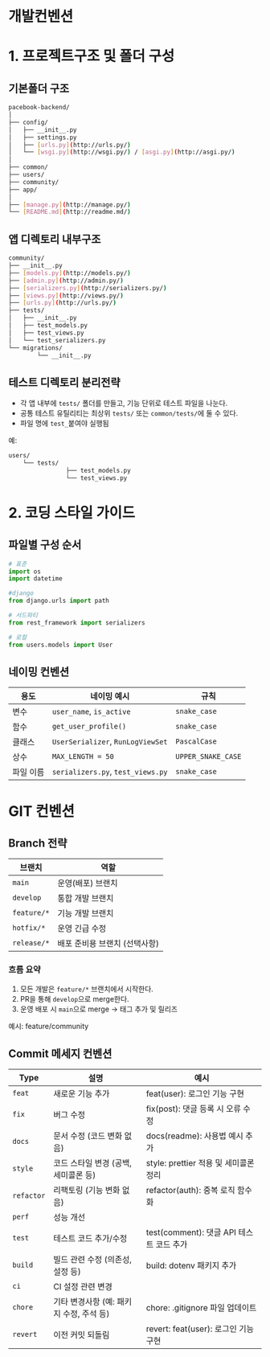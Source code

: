 # 개발컨벤션

# 1. 프로젝트구조 및 폴더 구성

## 기본폴더 구조

```bash
pacebook-backend/
│
├── config/                
│   ├── __init__.py
│   ├── settings.py
│   ├── [urls.py](http://urls.py/)           
│   └── [wsgi.py](http://wsgi.py/) / [asgi.py](http://asgi.py/)
│
├── common/
├── users/
├── community/
├── app/
│
├── [manage.py](http://manage.py/)
└── [README.md](http://readme.md/)
```

## 앱 디렉토리 내부구조

```bash
community/
├── __init__.py
├── [models.py](http://models.py/)
├── [admin.py](http://admin.py/)
├── [serializers.py](http://serializers.py/)
├── [views.py](http://views.py/)
├── [urls.py](http://urls.py/)
├── tests/
│   ├── __init__.py
│   ├── test_models.py
│   ├── test_views.py
│   └── test_serializers.py
└── migrations/
        └── __init__.py
```

## 테스트 디렉토리 분리전략

- 각 앱 내부에 `tests/` 폴더를 만들고, 기능 단위로 테스트 파일을 나눈다.
- 공통 테스트 유틸리티는 최상위 `tests/` 또는 `common/tests/`에 둘 수 있다.
- 파일 명에 `test_`붙여야 실행됨

예:

```bash
users/
	└── tests/
				├── test_models.py
				└── test_views.py
```

# 2. 코딩 스타일 가이드

## 파일별 구성 순서

```python
# 표준
import os
import datetime

#django
from django.urls import path

# 서드파티
from rest_framework import serializers

# 로컬
from users.models import User

```

## 네이밍 컨벤션

| 용도 | 네이밍 예시 | 규칙 |
| --- | --- | --- |
| 변수 | `user_name`, `is_active` | `snake_case` |
| 함수 | `get_user_profile()` | `snake_case` |
| 클래스 | `UserSerializer`, `RunLogViewSet` | `PascalCase` |
| 상수 | `MAX_LENGTH = 50` | `UPPER_SNAKE_CASE` |
| 파일 이름 | `serializers.py`, `test_views.py` | `snake_case` |

# GIT 컨벤션

## Branch 전략

| 브랜치 | 역할 |
| --- | --- |
| `main` | 운영(배포) 브랜치 |
| `develop` | 통합 개발 브랜치 |
| `feature/*` | 기능 개발 브랜치 |
| `hotfix/*` | 운영 긴급 수정 |
| `release/*` | 배포 준비용 브랜치 (선택사항) |

### 흐름 요약

1. 모든 개발은 `feature/*` 브랜치에서 시작한다.
2. PR을 통해 `develop`으로 merge한다.
3. 운영 배포 시 `main`으로 merge → 태그 추가 및 릴리즈

예시: feature/community

## Commit 메세지 컨벤션

| Type | 설명 | 예시 |
| --- | --- | --- |
| `feat` | 새로운 기능 추가 | feat(user): 로그인 기능 구현 |
| `fix` | 버그 수정 | fix(post): 댓글 등록 시 오류 수정 |
| `docs` | 문서 수정 (코드 변화 없음) | docs(readme): 사용법 예시 추가 |
| `style` | 코드 스타일 변경 (공백, 세미콜론 등) | style: prettier 적용 및 세미콜론 정리 |
| `refactor` | 리팩토링 (기능 변화 없음) | refactor(auth): 중복 로직 함수화 |
| `perf` | 성능 개선 |  |
| `test` | 테스트 코드 추가/수정 | test(comment): 댓글 API 테스트 코드 추가 |
| `build` | 빌드 관련 수정 (의존성, 설정 등) | build: dotenv 패키지 추가 |
| `ci` | CI 설정 관련 변경 |  |
| `chore` | 기타 변경사항 (예: 패키지 수정, 주석 등) | chore: .gitignore 파일 업데이트 |
| `revert` | 이전 커밋 되돌림 | revert: feat(user): 로그인 기능 구현 |
